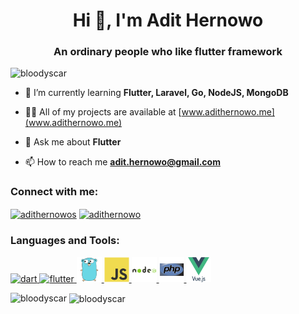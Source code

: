 <h1 align="center">Hi 👋, I'm Adit Hernowo</h1>
<h3 align="center">An ordinary people who like flutter framework</h3>

<p align="left"> <img src="https://komarev.com/ghpvc/?username=bloodyscar&label=Profile%20views&color=0e75b6&style=flat" alt="bloodyscar" /> </p>

- 🌱 I’m currently learning **Flutter, Laravel, Go, NodeJS, MongoDB**

- 👨‍💻 All of my projects are available at [www.adithernowo.me](www.adithernowo.me)

- 💬 Ask me about **Flutter**

- 📫 How to reach me **adit.hernowo@gmail.com**

<h3 align="left">Connect with me:</h3>
<p align="left">
<a href="https://instagram.com/adithernowos" target="blank"><img align="center" src="https://raw.githubusercontent.com/rahuldkjain/github-profile-readme-generator/master/src/images/icons/Social/instagram.svg" alt="adithernowos" height="30" width="40" /></a>
<a href="https://dribbble.com/adithernowo" target="blank"><img align="center" src="https://raw.githubusercontent.com/rahuldkjain/github-profile-readme-generator/master/src/images/icons/Social/dribbble.svg" alt="adithernowo" height="30" width="40" /></a>
</p>

<h3 align="left">Languages and Tools:</h3>
<p align="left"> <a href="https://dart.dev" target="_blank" rel="noreferrer"> <img src="https://www.vectorlogo.zone/logos/dartlang/dartlang-icon.svg" alt="dart" width="40" height="40"/> </a> <a href="https://flutter.dev" target="_blank" rel="noreferrer"> <img src="https://www.vectorlogo.zone/logos/flutterio/flutterio-icon.svg" alt="flutter" width="40" height="40"/> </a> <a href="https://golang.org" target="_blank" rel="noreferrer"> <img src="https://raw.githubusercontent.com/devicons/devicon/master/icons/go/go-original.svg" alt="go" width="40" height="40"/> </a> <a href="https://developer.mozilla.org/en-US/docs/Web/JavaScript" target="_blank" rel="noreferrer"> <img src="https://raw.githubusercontent.com/devicons/devicon/master/icons/javascript/javascript-original.svg" alt="javascript" width="40" height="40"/> </a> <a href="https://nodejs.org" target="_blank" rel="noreferrer"> <img src="https://raw.githubusercontent.com/devicons/devicon/master/icons/nodejs/nodejs-original-wordmark.svg" alt="nodejs" width="40" height="40"/> </a> <a href="https://www.php.net" target="_blank" rel="noreferrer"> <img src="https://raw.githubusercontent.com/devicons/devicon/master/icons/php/php-original.svg" alt="php" width="40" height="40"/> </a> <a href="https://vuejs.org/" target="_blank" rel="noreferrer"> <img src="https://raw.githubusercontent.com/devicons/devicon/master/icons/vuejs/vuejs-original-wordmark.svg" alt="vuejs" width="40" height="40"/> </a> </p>

<p><img align="left" src="https://github-readme-stats.vercel.app/api/top-langs?username=bloodyscar&show_icons=true&locale=en&layout=compact" alt="bloodyscar" /></p>
<div></div>

<p>&nbsp;<img align="center" src="https://github-readme-stats.vercel.app/api?username=bloodyscar&show_icons=true&locale=en" alt="bloodyscar" /></p>

